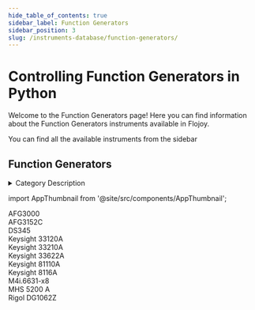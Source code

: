 ```yaml
--- 
hide_table_of_contents: true
sidebar_label: Function Generators
sidebar_position: 3
slug: /instruments-database/function-generators/
---
```


# Controlling Function Generators in Python

Welcome to the Function Generators page! Here you can find information about the Function Generators instruments available in Flojoy.

You can find all the available instruments from the sidebar


## Function Generators 

<details> 
<summary>Category Description</summary> 
A function generator is usually a piece of electronic test equipment or software used to generate different types of electrical waveforms over a wide range of frequencies. Some of the most common waveforms produced by the function generator are the sine wave, square wave, triangular wave and sawtooth shapes. These waveforms can be either repetitive or single-shot (which requires an internal or external trigger source). Another feature included on many function generators is the ability to add a DC offset. Integrated circuits used to generate waveforms may also be described as function generator ICs. 
</details> 

<!-- Custom component -->
import AppThumbnail from '@site/src/components/AppThumbnail';

<div className="flex flex-wrap">

<div>
    <AppThumbnail 
        path='/instruments-database/function-generators/tektronix/afg3000'
        img='https://res.cloudinary.com/dhopxs1y3/image/upload/w_600,q_auto,f_auto/e_bgremoval/v1692386474/Instruments/Function%20Generators/AFG3000/file.jpg'
    >
        AFG3000
    </AppThumbnail>
</div>

<div>
    <AppThumbnail 
        path='/instruments-database/function-generators/tektronix/afg3152c'
        img='https://res.cloudinary.com/dhopxs1y3/image/upload/w_600,q_auto,f_auto/e_bgremoval/v1692387416/Instruments/Function%20Generators/AFG3152C/file.jpg'
    >
        AFG3152C
    </AppThumbnail>
</div>

<div>
    <AppThumbnail 
        path='/instruments-database/function-generators/stanford-research-systems/ds345'
        img='https://res.cloudinary.com/dhopxs1y3/image/upload/w_600,q_auto,f_auto/e_bgremoval/v1692395077/Instruments/Function%20Generators/DS345/file.jpg'
    >
        DS345
    </AppThumbnail>
</div>

<div>
    <AppThumbnail 
        path='/instruments-database/function-generators/hp/keysight-33120a'
        img='https://res.cloudinary.com/dhopxs1y3/image/upload/w_600,q_auto,f_auto/e_bgremoval/v1692639171/Instruments/Function%20Generators/Keysight-33120A/file.jpg'
    >
        Keysight 33120A
    </AppThumbnail>
</div>

<div>
    <AppThumbnail 
        path='/instruments-database/function-generators/keysight/keysight-33210a'
        img='https://res.cloudinary.com/dhopxs1y3/image/upload/w_600,q_auto,f_auto/e_bgremoval/v1692395566/Instruments/Function%20Generators/Keysight-33210A/file.jpg'
    >
        Keysight 33210A
    </AppThumbnail>
</div>

<div>
    <AppThumbnail 
        path='/instruments-database/function-generators/keysight/keysight-33622a'
        img='https://res.cloudinary.com/dhopxs1y3/image/upload/w_600,q_auto,f_auto/e_bgremoval/v1692395576/Instruments/Function%20Generators/Keysight-33622A/file.jpg'
    >
        Keysight 33622A
    </AppThumbnail>
</div>

<div>
    <AppThumbnail 
        path='/instruments-database/function-generators/agilent/keysight-81110a'
        img='https://res.cloudinary.com/dhopxs1y3/image/upload/w_600,q_auto,f_auto/e_bgremoval/v1692719057/Instruments/Function%20Generators/Keysight-81110A/file.jpg'
    >
        Keysight 81110A
    </AppThumbnail>
</div>

<div>
    <AppThumbnail 
        path='/instruments-database/function-generators/hp/keysight-8116a'
        img='https://res.cloudinary.com/dhopxs1y3/image/upload/w_600,q_auto,f_auto/e_bgremoval/v1692395418/Instruments/Function%20Generators/Keysight-8116A/file.jpg'
    >
        Keysight 8116A
    </AppThumbnail>
</div>

<div>
    <AppThumbnail 
        path='/instruments-database/function-generators/spectrum/m4i6631-x8'
        img='https://res.cloudinary.com/dhopxs1y3/image/upload/w_600,q_auto,f_auto/e_bgremoval/v1692395778/Instruments/Function%20Generators/M4i.6631-x8/file.jpg'
    >
        M4i.6631-x8
    </AppThumbnail>
</div>

<div>
    <AppThumbnail 
        path='/instruments-database/function-generators/minghe/mhs-5200-a'
        img='https://res.cloudinary.com/dhopxs1y3/image/upload/w_600,q_auto,f_auto/e_bgremoval/v1692394015/Instruments/Function%20Generators/MHS-5200-A/file.jpg'
    >
        MHS 5200 A
    </AppThumbnail>
</div>

<div>
    <AppThumbnail 
        path='/instruments-database/function-generators/rigol/rigol-dg1062z'
        img='https://res.cloudinary.com/dhopxs1y3/image/upload/w_600,q_auto,f_auto/e_bgremoval/v1692395630/Instruments/Function%20Generators/Rigol-DG1062Z/file.jpg'
    >
        Rigol DG1062Z
    </AppThumbnail>
</div>
</div>
